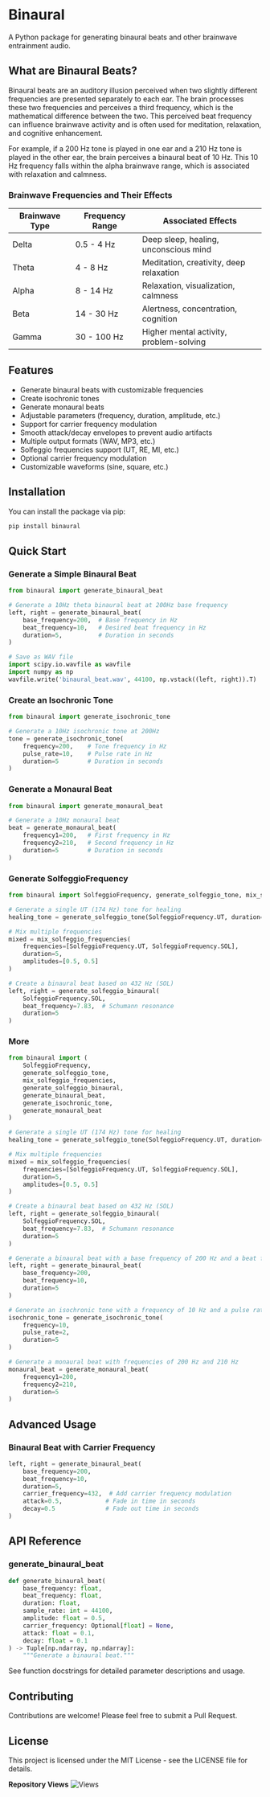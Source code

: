# Binaural

A Python package for generating binaural beats and other brainwave entrainment audio.

## What are Binaural Beats?

Binaural beats are an auditory illusion perceived when two slightly different frequencies are presented separately to each ear. The brain processes these two frequencies and perceives a third frequency, which is the mathematical difference between the two. This perceived beat frequency can influence brainwave activity and is often used for meditation, relaxation, and cognitive enhancement.

For example, if a 200 Hz tone is played in one ear and a 210 Hz tone is played in the other ear, the brain perceives a binaural beat of 10 Hz. This 10 Hz frequency falls within the alpha brainwave range, which is associated with relaxation and calmness.

### Brainwave Frequencies and Their Effects

| Brainwave Type | Frequency Range | Associated Effects |
|----------------|-----------------|--------------------|
| Delta          | 0.5 - 4 Hz      | Deep sleep, healing, unconscious mind |
| Theta          | 4 - 8 Hz        | Meditation, creativity, deep relaxation |
| Alpha          | 8 - 14 Hz       | Relaxation, visualization, calmness |
| Beta           | 14 - 30 Hz      | Alertness, concentration, cognition |
| Gamma          | 30 - 100 Hz     | Higher mental activity, problem-solving |

## Features

- Generate binaural beats with customizable frequencies
- Create isochronic tones
- Generate monaural beats
- Adjustable parameters (frequency, duration, amplitude, etc.)
- Support for carrier frequency modulation
- Smooth attack/decay envelopes to prevent audio artifacts
- Multiple output formats (WAV, MP3, etc.)
- Solfeggio frequencies support (UT, RE, MI, etc.)
- Optional carrier frequency modulation
- Customizable waveforms (sine, square, etc.)

## Installation

You can install the package via pip:

```bash
pip install binaural
```

## Quick Start

### Generate a Simple Binaural Beat

```python
from binaural import generate_binaural_beat

# Generate a 10Hz theta binaural beat at 200Hz base frequency
left, right = generate_binaural_beat(
    base_frequency=200,  # Base frequency in Hz
    beat_frequency=10,   # Desired beat frequency in Hz
    duration=5,          # Duration in seconds
)

# Save as WAV file
import scipy.io.wavfile as wavfile
import numpy as np
wavfile.write('binaural_beat.wav', 44100, np.vstack((left, right)).T)
```

### Create an Isochronic Tone

```python
from binaural import generate_isochronic_tone

# Generate a 10Hz isochronic tone at 200Hz
tone = generate_isochronic_tone(
    frequency=200,    # Tone frequency in Hz
    pulse_rate=10,    # Pulse rate in Hz
    duration=5        # Duration in seconds
)
```

### Generate a Monaural Beat

```python
from binaural import generate_monaural_beat

# Generate a 10Hz monaural beat
beat = generate_monaural_beat(
    frequency1=200,   # First frequency in Hz
    frequency2=210,   # Second frequency in Hz
    duration=5        # Duration in seconds
)
```

### Generate SolfeggioFrequency 

```python
from binaural import SolfeggioFrequency, generate_solfeggio_tone, mix_solfeggio_frequencies

# Generate a single UT (174 Hz) tone for healing
healing_tone = generate_solfeggio_tone(SolfeggioFrequency.UT, duration=5)

# Mix multiple frequencies
mixed = mix_solfeggio_frequencies(
    frequencies=[SolfeggioFrequency.UT, SolfeggioFrequency.SOL],
    duration=5,
    amplitudes=[0.5, 0.5]
)

# Create a binaural beat based on 432 Hz (SOL)
left, right = generate_solfeggio_binaural(
    SolfeggioFrequency.SOL,
    beat_frequency=7.83,  # Schumann resonance
    duration=5
)

```

### More

```python
from binaural import (
    SolfeggioFrequency, 
    generate_solfeggio_tone, 
    mix_solfeggio_frequencies, 
    generate_solfeggio_binaural,
    generate_binaural_beat,
    generate_isochronic_tone,
    generate_monaural_beat
)

# Generate a single UT (174 Hz) tone for healing
healing_tone = generate_solfeggio_tone(SolfeggioFrequency.UT, duration=5)

# Mix multiple frequencies
mixed = mix_solfeggio_frequencies(
    frequencies=[SolfeggioFrequency.UT, SolfeggioFrequency.SOL],
    duration=5,
    amplitudes=[0.5, 0.5]
)

# Create a binaural beat based on 432 Hz (SOL)
left, right = generate_solfeggio_binaural(
    SolfeggioFrequency.SOL,
    beat_frequency=7.83,  # Schumann resonance
    duration=5
)

# Generate a binaural beat with a base frequency of 200 Hz and a beat frequency of 10 Hz
left, right = generate_binaural_beat(
    base_frequency=200,
    beat_frequency=10,
    duration=5
)

# Generate an isochronic tone with a frequency of 10 Hz and a pulse rate of 2 Hz
isochronic_tone = generate_isochronic_tone(
    frequency=10,
    pulse_rate=2,
    duration=5
)

# Generate a monaural beat with frequencies of 200 Hz and 210 Hz
monaural_beat = generate_monaural_beat(
    frequency1=200,
    frequency2=210,
    duration=5
)

```

## Advanced Usage

### Binaural Beat with Carrier Frequency

```python
left, right = generate_binaural_beat(
    base_frequency=200,
    beat_frequency=10,
    duration=5,
    carrier_frequency=432,  # Add carrier frequency modulation
    attack=0.5,            # Fade in time in seconds
    decay=0.5              # Fade out time in seconds
)
```

## API Reference

### generate_binaural_beat

```python
def generate_binaural_beat(
    base_frequency: float,
    beat_frequency: float,
    duration: float,
    sample_rate: int = 44100,
    amplitude: float = 0.5,
    carrier_frequency: Optional[float] = None,
    attack: float = 0.1,
    decay: float = 0.1
) -> Tuple[np.ndarray, np.ndarray]:
    """Generate a binaural beat."""
```

See function docstrings for detailed parameter descriptions and usage.

## Contributing

Contributions are welcome! Please feel free to submit a Pull Request.

## License

This project is licensed under the MIT License - see the LICENSE file for details.


**Repository Views** ![Views](https://profile-counter.glitch.me/binaural/count.svg)
